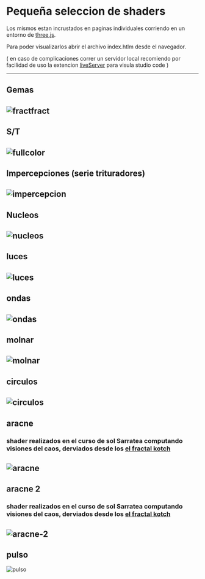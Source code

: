 # Pequeña seleccion de shaders 

Los mismos estan incrustados en paginas individuales corriendo en un entorno de [three.js](https://threejs.org/).

Para poder visualizarlos abrir el archivo index.htlm desde el navegador.

( en caso de complicaciones correr un servidor local recomiendo por facilidad de uso la extencion [liveServer](https://marketplace.visualstudio.com/items?itemName=ritwickdey.LiveServer) para visula studio code )

--------
## Gemas
![fractfract](https://gitlab.com/stfg.prof/seleccion_shaders/-/raw/main/fractfract/fractfract.jpg)
--------
## S/T
![fullcolor](https://gitlab.com/stfg.prof/seleccion_shaders/-/raw/main/fullcolor/fullcolor.jpg)
--------
## Impercepciones (serie trituradores)
![impercepcion](https://gitlab.com/stfg.prof/seleccion_shaders/-/raw/main/impercepcion/impercepcion.jpg)
--------
## Nucleos
![nucleos](https://gitlab.com/stfg.prof/seleccion_shaders/-/raw/main/nucleos/nucleos.jpg)
--------
## luces
![luces](https://gitlab.com/stfg.prof/seleccion_shaders/-/raw/main/luces/luces.jpg)
--------
## ondas
![ondas](https://gitlab.com/stfg.prof/seleccion_shaders/-/raw/main/ondas/ondas.jpg)
--------
## molnar
![molnar](https://gitlab.com/stfg.prof/seleccion_shaders/-/raw/main/molnar/molnar.jpg)
--------
## circulos
![circulos](https://gitlab.com/stfg.prof/seleccion_shaders/-/raw/main/circulos/circulos.jpg)
--------
## aracne
###  shader realizados en el curso de sol Sarratea computando visiones del caos, derviados desde los [el fractal kotch](https://lashaderwiki.solsarratea.world/cursos/tematicos/computando-visiones-del-caos-en-glsl-por-cceba-media-lab/descripcion-sobre-las-clases/clase-1)
![aracne](https://gitlab.com/stfg.prof/seleccion_shaders/-/raw/main/aracne/aracne.jpg)
--------
## aracne 2
###  shader realizados en el curso de sol Sarratea computando visiones del caos, derviados desde los [el fractal kotch](https://lashaderwiki.solsarratea.world/cursos/tematicos/computando-visiones-del-caos-en-glsl-por-cceba-media-lab/descripcion-sobre-las-clases/clase-1)
![aracne-2](https://gitlab.com/stfg.prof/seleccion_shaders/-/raw/main/aracne-2/aracne-2.jpg)
--------
## pulso
![pulso](https://gitlab.com/stfg.prof/seleccion_shaders/-/raw/main/pulso/pulso.jpg)